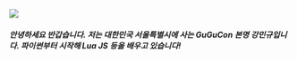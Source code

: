 <img src = "https://capsule-render.vercel.app/api?type=waving&color=0:B296FF,100:C1D2DC&height=180&section=header&text=GuGuCon%20HELLO!&fontSize=32&animation=fadeIn&fontAlignY=36&fontColor=ffffff"/>

##### 안녕하세요 반갑습니다. 저는 대한민국 서울특별시에 사는 GuGuCon 본명 강민규입니다. 파이썬부터 시작해 Lua JS 등을 배우고 있습니다!
